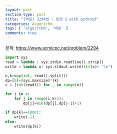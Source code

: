 ```yaml
---
layout: post
section-type: post
title: "[백준] 2294번 : 동전 2 with python3"
categories: Algorithm
tags: [ 'algorithm', '백준' ]
comments: true
---
```


문제:
https://www.acmicpc.net/problem/2294


``` python
import sys
read = lambda : sys.stdin.readline().strip()
write = lambda x: sys.stdout.write(str(x)+ "\n")

n,k=map(int, read().split())
dp=[0]+[sys.maxsize]*(k)
c = [int(read()) for _ in range(n)]

for i in c:
    for j in range(i,k+1):
        dp[j]=min(dp[j],dp[j-i]+1)

if dp[k]==10001:
    write(-1)
else:
    write(dp[k])
```
